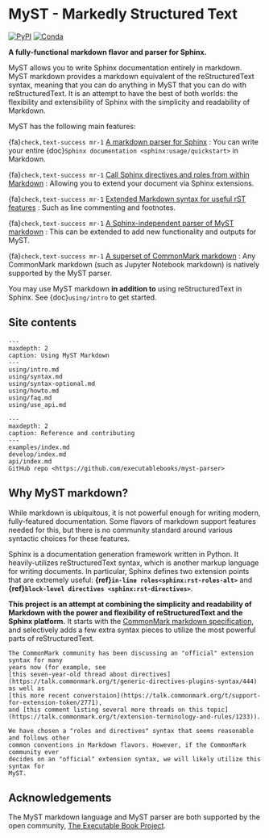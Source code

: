 # MyST - Markedly Structured Text

[![PyPI][pypi-badge]][pypi-link]
[![Conda][conda-badge]][conda-link]

**A fully-functional markdown flavor and parser for Sphinx.**

MyST allows you to write Sphinx documentation entirely in markdown.
MyST markdown provides a markdown equivalent of the reStructuredText syntax,
meaning that you can do anything in MyST that you can do with reStructuredText.
It is an attempt to have the best of both worlds: the flexibility
and extensibility of Sphinx with the simplicity and readability of Markdown.

MyST has the following main features:

{fa}`check,text-success mr-1` [A markdown parser for Sphinx](parse-with-sphinx)
: You can write your entire {doc}`Sphinx documentation <sphinx:usage/quickstart>` in Markdown.

{fa}`check,text-success mr-1` [Call Sphinx directives and roles from within Markdown](syntax/directives)
: Allowing you to extend your document via Sphinx extensions.

{fa}`check,text-success mr-1` [Extended Markdown syntax for useful rST features](extended-block-tokens)
: Such as line commenting and footnotes.

{fa}`check,text-success mr-1` [A Sphinx-independent parser of MyST markdown](using/use_api)
: This can be extended to add new functionality and outputs for MyST.

{fa}`check,text-success mr-1` [A superset of CommonMark markdown][commonmark]
: Any CommonMark markdown (such as Jupyter Notebook markdown) is natively supported by the MyST parser.

You may use MyST markdown **in addition to** using reStructuredText in Sphinx.
See {doc}`using/intro` to get started.

## Site contents

```{toctree}
---
maxdepth: 2
caption: Using MyST Markdown
---
using/intro.md
using/syntax.md
using/syntax-optional.md
using/howto.md
using/faq.md
using/use_api.md
```

```{toctree}
---
maxdepth: 2
caption: Reference and contributing
---
examples/index.md
develop/index.md
api/index.md
GitHub repo <https://github.com/executablebooks/myst-parser>
```

## Why MyST markdown?

While markdown is ubiquitous, it is not powerful enough for writing modern,
fully-featured documentation. Some flavors of markdown support features needed for this,
but there is no community standard around various syntactic choices for these features.

Sphinx is a documentation generation framework written in Python. It heavily-utilizes
reStructuredText syntax, which is another markup language for writing documents. In
particular, Sphinx defines two extension points that are extremely useful:
**{ref}`in-line roles<sphinx:rst-roles-alt>`** and **{ref}`block-level directives <sphinx:rst-directives>`**.

**This project is an attempt at combining the simplicity and readability of Markdown
with the power and flexibility of reStructuredText and the Sphinx platform.** It
starts with the [CommonMark markdown specification][commonmark], and selectively adds a few extra
syntax pieces to utilize the most powerful parts of reStructuredText.

```{note}
The CommonMark community has been discussing an "official" extension syntax for many
years now (for example, see
[this seven-year-old thread about directives](https://talk.commonmark.org/t/generic-directives-plugins-syntax/444) as well as
[this more recent converstaion](https://talk.commonmark.org/t/support-for-extension-token/2771),
and [this comment listing several more threads on this topic](https://talk.commonmark.org/t/extension-terminology-and-rules/1233)).

We have chosen a "roles and directives" syntax that seems reasonable and follows other
common conventions in Markdown flavors. However, if the CommonMark community ever
decides on an "official" extension syntax, we will likely utilize this syntax for
MyST.
```

## Acknowledgements

The MyST markdown language and MyST parser are both supported by the open community,
[The Executable Book Project](https://executablebooks.org).

[commonmark]: https://commonmark.org/
[github-ci]: https://github.com/executablebooks/MyST-Parser/workflows/continuous-integration/badge.svg?branch=master
[github-link]: https://github.com/executablebooks/MyST-Parser
[codecov-badge]: https://codecov.io/gh/executablebooks/MyST-Parser/branch/master/graph/badge.svg
[codecov-link]: https://codecov.io/gh/executablebooks/MyST-Parser
[rtd-badge]: https://readthedocs.org/projects/myst-parser/badge/?version=latest
[rtd-link]: https://myst-parser.readthedocs.io/en/latest/?badge=latest
[black-badge]: https://img.shields.io/badge/code%20style-black-000000.svg
[pypi-badge]: https://img.shields.io/pypi/v/myst-parser.svg
[pypi-link]: https://pypi.org/project/myst-parser
[conda-badge]: https://anaconda.org/conda-forge/myst-parser/badges/version.svg
[conda-link]: https://anaconda.org/conda-forge/myst-parser
[black-link]: https://github.com/ambv/black
[github-badge]: https://img.shields.io/github/stars/executablebooks/myst-parser?label=github
